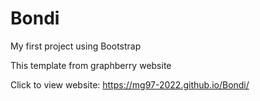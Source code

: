 # Bondi
My first project using Bootstrap

This template from graphberry website

Click to view website: https://mg97-2022.github.io/Bondi/
